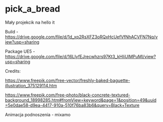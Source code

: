 # pick_a_bread
Mały projekcik na hello it

Build - https://drive.google.com/file/d/1d_xp2RsXFZ3oRQxHcUefVfNhACVFN7Nq/view?usp=sharing

Package UE5 - https://drive.google.com/file/d/16LIyfEJrecwhzrs97Kt3_kHIiUlMPuMl/view?usp=sharing


Credits:

https://www.freepik.com/free-vector/freshly-baked-baguette-illustration_375129114.htm

https://www.freepik.com/free-photo/black-concrete-textured-background_18998285.htm#fromView=keyword&page=1&position=49&uuid=5e0dae58-d9ea-4417-910a-510f76ba83b6&query=Black+Texture

Animacja podnoszenia - mixamo
